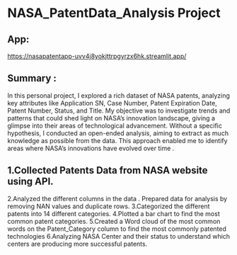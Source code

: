 # NASA_PatentData_Analysis Project 
## App:
https://nasapatentapp-uvv4j8yokjttrpgyrzx6hk.streamlit.app/

## Summary :
In this personal project, I explored a rich dataset of NASA patents, analyzing key
attributes like Application SN, Case Number, Patent Expiration Date, Patent Number, 
Status, and Title. My objective was to investigate trends and patterns that could shed 
light on NASA’s innovation landscape, giving a glimpse into their areas of technological 
advancement. 
Without a specific hypothesis, I conducted an open-ended analysis, aiming to 
extract as much knowledge as possible from the data. This approach enabled me to identify
areas where NASA’s innovations have evolved over time .

## 1.Collected Patents Data from NASA website using API.
2.Analyzed the different columns in the data . Prepared data for analysis by removing NAN values and duplicate rows.
3.Categorized the different patents into 14 different categories.
4.Plotted a bar chart to find the most common patent categories.
5.Created a Word cloud of the most common words on the Patent_Category column to find the most commonly patented technologies 6.Analyzing NASA Center and their status to understand which centers are producing more successful patents.

